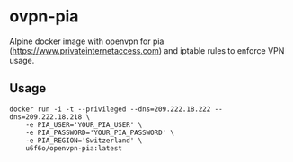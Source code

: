 # ovpn-pia
Alpine docker image with openvpn for pia (https://www.privateinternetaccess.com) and iptable rules to enforce VPN usage. 

## Usage

    docker run -i -t --privileged --dns=209.222.18.222 --dns=209.222.18.218 \
	    -e PIA_USER='YOUR_PIA_USER' \
 	    -e PIA_PASSWORD='YOUR_PIA_PASSWORD' \
	    -e PIA_REGION='Switzerland' \	 
	    u6f6o/openvpn-pia:latest
